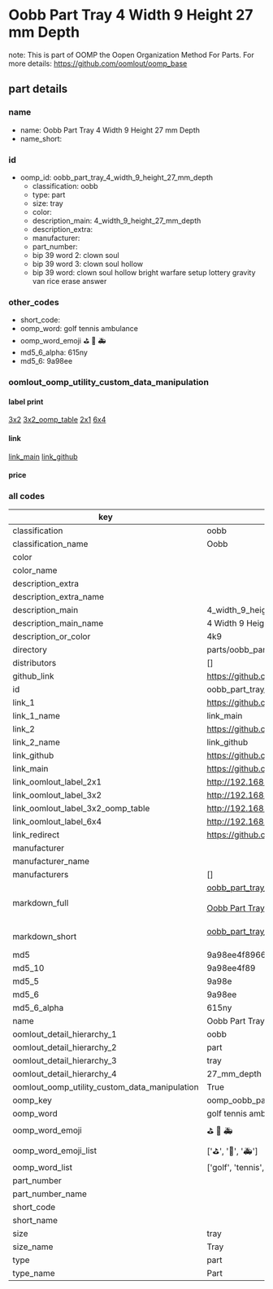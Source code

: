 # Oobb Part Tray 4 Width 9 Height 27 mm Depth  

note: This is part of OOMP the Oopen Organization Method For Parts. For more details: https://github.com/oomlout/oomp_base

##  part details
  







### name
* name: Oobb Part Tray 4 Width 9 Height 27 mm Depth
* name_short: 
### id
* oomp_id: oobb_part_tray_4_width_9_height_27_mm_depth
  * classification: oobb
  * type: part
  * size: tray
  * color: 
  * description_main: 4_width_9_height_27_mm_depth
  * description_extra: 
  * manufacturer: 
  * part_number: 
  * bip 39 word 2: clown soul
  * bip 39 word 3: clown soul hollow
  * bip 39 word: clown soul hollow bright warfare setup lottery gravity van rice erase answer

### other_codes
* short_code: 
* oomp_word: golf tennis ambulance
* oomp_word_emoji :golf: :tennis: :ambulance:
* md5_6_alpha: 615ny
* md5_6: 9a98ee






### oomlout_oomp_utility_custom_data_manipulation
#### label print
[3x2](http://192.168.1.245:1112/?label=oomp%20615ny)
[3x2_oomp_table](http://192.168.1.108:1112/?label=oomp%20615ny)
[2x1](http://192.168.1.242:1112/?label=oomp%20615ny)
[6x4](http://192.168.1.55:1112/?label=oomp%20615ny)    

#### link

[link_main](https://github.com/oomlout/oomlout_oomp_version_1_messy/tree/main/parts/oobb_part_tray_4_width_9_height_27_mm_depth) [link_github](https://github.com/oomlout/oomlout_oomp_version_1_messy/tree/main/parts/oobb_part_tray_4_width_9_height_27_mm_depth)                             

#### price







### all codes 
| key | value |  
| --- | --- |  
| classification | oobb |  
| classification_name | Oobb |  
| color |  |  
| color_name |  |  
| description_extra |  |  
| description_extra_name |  |  
| description_main | 4_width_9_height_27_mm_depth |  
| description_main_name | 4 Width 9 Height 27 mm Depth |  
| description_or_color | 4k9 |  
| directory | parts/oobb_part_tray_4_width_9_height_27_mm_depth |  
| distributors | [] |  
| github_link | https://github.com/oomlout/oomlout_oomp_part_src/tree/main/parts/oobb_part_tray_4_width_9_height_27_mm_depth |  
| id | oobb_part_tray_4_width_9_height_27_mm_depth |  
| link_1 | https://github.com/oomlout/oomlout_oomp_version_1_messy/tree/main/parts/oobb_part_tray_4_width_9_height_27_mm_depth |  
| link_1_name | link_main |  
| link_2 | https://github.com/oomlout/oomlout_oomp_version_1_messy/tree/main/parts/oobb_part_tray_4_width_9_height_27_mm_depth |  
| link_2_name | link_github |  
| link_github | https://github.com/oomlout/oomlout_oomp_version_1_messy/tree/main/parts/oobb_part_tray_4_width_9_height_27_mm_depth |  
| link_main | https://github.com/oomlout/oomlout_oomp_version_1_messy/tree/main/parts/oobb_part_tray_4_width_9_height_27_mm_depth |  
| link_oomlout_label_2x1 | http://192.168.1.242:1112/?label=oomp%20615ny |  
| link_oomlout_label_3x2 | http://192.168.1.245:1112/?label=oomp%20615ny |  
| link_oomlout_label_3x2_oomp_table | http://192.168.1.108:1112/?label=oomp%20615ny |  
| link_oomlout_label_6x4 | http://192.168.1.55:1112/?label=oomp%20615ny |  
| link_redirect | https://github.com/oomlout/oomlout_oomp_version_1_messy/tree/main/parts/oobb_part_tray_4_width_9_height_27_mm_depth |  
| manufacturer |  |  
| manufacturer_name |  |  
| manufacturers | [] |  
| markdown_full | [oobb_part_tray_4_width_9_height_27_mm_depth](none)<br>[](none)<br>[Oobb Part Tray 4 Width 9 Height 27 Mm Depth](none)<br><br> |  
| markdown_short | [oobb_part_tray_4_width_9_height_27_mm_depth](none)<br><br> |  
| md5 | 9a98ee4f89661083127b81c0d9f3e960 |  
| md5_10 | 9a98ee4f89 |  
| md5_5 | 9a98e |  
| md5_6 | 9a98ee |  
| md5_6_alpha | 615ny |  
| name | Oobb Part Tray 4 Width 9 Height 27 mm Depth |  
| oomlout_detail_hierarchy_1 | oobb |  
| oomlout_detail_hierarchy_2 | part |  
| oomlout_detail_hierarchy_3 | tray |  
| oomlout_detail_hierarchy_4 | 27_mm_depth |  
| oomlout_oomp_utility_custom_data_manipulation | True |  
| oomp_key | oomp_oobb_part_tray_4_width_9_height_27_mm_depth |  
| oomp_word | golf tennis ambulance |  
| oomp_word_emoji | :golf: :tennis: :ambulance: |  
| oomp_word_emoji_list | [':golf:', ':tennis:', ':ambulance:'] |  
| oomp_word_list | ['golf', 'tennis', 'ambulance'] |  
| part_number |  |  
| part_number_name |  |  
| short_code |  |  
| short_name |  |  
| size | tray |  
| size_name | Tray |  
| type | part |  
| type_name | Part |  

